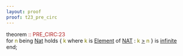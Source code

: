 ```yaml
---
layout: proof
proof: t23_pre_circ
---
```


<div class="mizar">
<span class="kw">theorem </span><a NAME="T23"><span class="comment"><font color="firebrick">:: PRE_CIRC:23</font></span><br></a><div class="add"> for <font color="Olive" title="b1">n</font> being   <a href="http://grid01.ciirc.cvut.cz/~mptp/7.13.01_4.181.1147/html/ordinal1.html#NM5" title="ORDINAL1:NM.5">Nat</a>  holds <span class="p1"> { <span class="default"> <font color="Olive" title="b2">k</font> where <font color="Olive" title="b2">k</font> is    <a href="http://grid01.ciirc.cvut.cz/~mptp/7.13.01_4.181.1147/html/subset_1.html#M1" title="SUBSET_1:mode.1">Element</a> of  <a href="http://grid01.ciirc.cvut.cz/~mptp/7.13.01_4.181.1147/html/numbers.html#K5" title="NUMBERS:func.5">NAT</a>  : <font color="Olive" title="b2">k</font> <a href="http://grid01.ciirc.cvut.cz/~mptp/7.13.01_4.181.1147/html/xxreal_0.html#NR4" title="XXREAL_0:NR.4">&gt;</a> <font color="Olive" title="b1">n</font> </span> } </span>  is  <a href="http://grid01.ciirc.cvut.cz/~mptp/7.13.01_4.181.1147/html/finset_1.html#NV2" title="FINSET_1:NV.2">infinite</a> </div>
<span class="kw">end;</span>
</div>

